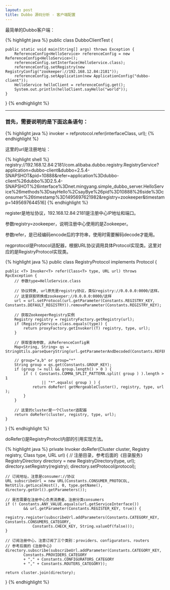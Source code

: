 ```yaml
---
layout: post
title: Dubbo 源码分析 - 客户端配置
---
```


最简单的Dubbo客户端：

{% highlight java %}
public class DubboClientTest {

    public static void main(String[] args) throws Exception {
        ReferenceConfig<HelloService> referenceConfig = new ReferenceConfig<HelloService>();
        referenceConfig.setInterface(HelloService.class);
        referenceConfig.setRegistry(new RegistryConfig("zookeeper://192.168.12.84:2181"));
        referenceConfig.setApplication(new ApplicationConfig("dubbo-client"));
        HelloService helloClient = referenceConfig.get();
        System.out.println(helloClient.sayHello("world"));
    }
}
{% endhighlight %}


---

### 首先，需要说明的是下面这条语句：

{% highlight java %}
invoker = refprotocol.refer(interfaceClass, url);
{% endhighlight %}

这里的url是注册地址：

{% highlight shell %}
registry://192.168.12.84:2181/com.alibaba.dubbo.registry.RegistryService?application=dubbo-client&dubbo=2.5.4-SNAPSHOT&pid=10888&refer=application%3Ddubbo-client%26dubbo%3D2.5.4-SNAPSHOT%26interface%3Dnet.mingyang.simple_dubbo_server.HelloService%26methods%3DsayHello%2CsayBye%26pid%3D10888%26side%3Dconsumer%26timestamp%3D1495697621982&registry=zookeeper&timestamp=1495697644516]
{% endhighlight %}

register是地址协议，192.168.12.84:2181是注册中心IP地址和端口。

参数registry=zookeeper，说明注册中心使用的是Zookeeper。

参数refer，是已经编码encode后的字符串，使用时需要解码decode才能用。

regprotocol是Protocol适配器，根据URL协议调用具体Protocol实现类。这里对应的是RegistryProtocol实现类。

{% highlight java %}
public class RegistryProtocol implements Protocol {

    public <T> Invoker<T> refer(Class<T> type, URL url) throws RpcException {        
        // 参数type=HelloService.class

        // 协议转换, url原先是registry协议，类似registry://0.0.0.0:0000/这样。
        // 这里获取转换成zookeeper://0.0.0.0:0000/这样
        url = url.setProtocol(url.getParameter(Constants.REGISTRY_KEY, Constants.DEFAULT_REGISTRY)).removeParameter(Constants.REGISTRY_KEY);

        // 获取ZookeeperRegistry实例
        Registry registry = registryFactory.getRegistry(url);
        if (RegistryService.class.equals(type)) {
            return proxyFactory.getInvoker((T) registry, type, url);
        }

        // 获取查询参数, 从ReferenceConfig来
        Map<String, String> qs = StringUtils.parseQueryString(url.getParameterAndDecoded(Constants.REFER_KEY));

        // group="a,b" or group="*"
        String group = qs.get(Constants.GROUP_KEY);
        if (group != null && group.length() > 0 ) {
            if ( ( Constants.COMMA_SPLIT_PATTERN.split( group ) ).length > 1
                    || "*".equals( group ) ) {
                return doRefer( getMergeableCluster(), registry, type, url );
            }
        }

        // 这里的cluster是一个Cluster适配器
        return doRefer(cluster, registry, type, url);
    }
}
{% endhighlight %}

doRefer()是RegistryProtocl内部的引用实现方法。

{% highlight java %}
private <T> Invoker<T> doRefer(Cluster cluster, Registry registry, Class<T> type, URL url) {
    // 注册目录，参考后面的《目录服务》
    RegistryDirectory<T> directory = new RegistryDirectory<T>(type, url);
    directory.setRegistry(registry);
    directory.setProtocol(protocol);

    // 订阅地址，注意是consumer://协议
    URL subscribeUrl = new URL(Constants.CONSUMER_PROTOCOL, NetUtils.getLocalHost(), 0, type.getName(), directory.getUrl().getParameters());

    // 是否需要在注册中心负责消费者，注册分类consumers
    if (! Constants.ANY_VALUE.equals(url.getServiceInterface())
            && url.getParameter(Constants.REGISTER_KEY, true)) {
        registry.register(subscribeUrl.addParameters(Constants.CATEGORY_KEY, Constants.CONSUMERS_CATEGORY,
                Constants.CHECK_KEY, String.valueOf(false)));
    }

    // 订阅注册中心，注意订阅了三个类别：providers、configurators、routers
    // 参考后面的《注册中心》
    directory.subscribe(subscribeUrl.addParameter(Constants.CATEGORY_KEY, 
            Constants.PROVIDERS_CATEGORY 
            + "," + Constants.CONFIGURATORS_CATEGORY 
            + "," + Constants.ROUTERS_CATEGORY));

    return cluster.join(directory);
}
{% endhighlight %}
